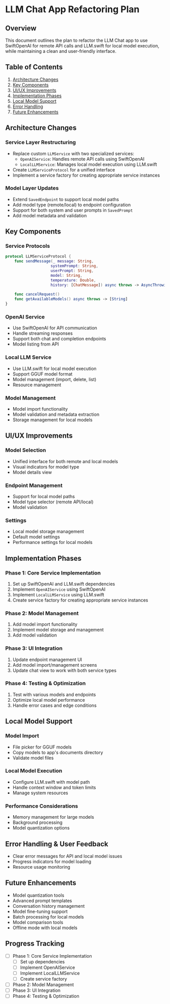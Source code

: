 # LLM Chat App Refactoring Plan

## Overview
This document outlines the plan to refactor the LLM Chat app to use SwiftOpenAI for remote API calls and LLM.swift for local model execution, while maintaining a clean and user-friendly interface.

## Table of Contents
1. [Architecture Changes](#architecture-changes)
2. [Key Components](#key-components)
3. [UI/UX Improvements](#uiux-improvements)
4. [Implementation Phases](#implementation-phases)
5. [Local Model Support](#local-model-support)
6. [Error Handling](#error-handling--user-feedback)
7. [Future Enhancements](#future-enhancements)

## Architecture Changes

### Service Layer Restructuring
- Replace custom `LLMService` with two specialized services:
  - `OpenAIService`: Handles remote API calls using SwiftOpenAI
  - `LocalLLMService`: Manages local model execution using LLM.swift
- Create `LLMServiceProtocol` for a unified interface
- Implement a service factory for creating appropriate service instances

### Model Layer Updates
- Extend `SavedEndpoint` to support local model paths
- Add model type (remote/local) to endpoint configuration
- Support for both system and user prompts in `SavedPrompt`
- Add model metadata and validation

## Key Components

### Service Protocols
```swift
protocol LLMServiceProtocol {
    func sendMessage(_ message: String, 
                    systemPrompt: String, 
                    userPrompt: String,
                    model: String,
                    temperature: Double,
                    history: [ChatMessage]) async throws -> AsyncThrowingStream<String, Error>
    
    func cancelRequest()
    func getAvailableModels() async throws -> [String]
}
```

### OpenAI Service
- Use SwiftOpenAI for API communication
- Handle streaming responses
- Support both chat and completion endpoints
- Model listing from API

### Local LLM Service
- Use LLM.swift for local model execution
- Support GGUF model format
- Model management (import, delete, list)
- Resource management

### Model Management
- Model import functionality
- Model validation and metadata extraction
- Storage management for local models

## UI/UX Improvements

### Model Selection
- Unified interface for both remote and local models
- Visual indicators for model type
- Model details view

### Endpoint Management
- Support for local model paths
- Model type selector (remote API/local)
- Model validation

### Settings
- Local model storage management
- Default model settings
- Performance settings for local models

## Implementation Phases

### Phase 1: Core Service Implementation
1. Set up SwiftOpenAI and LLM.swift dependencies
2. Implement `OpenAIService` using SwiftOpenAI
3. Implement `LocalLLMService` using LLM.swift
4. Create service factory for creating appropriate service instances

### Phase 2: Model Management
1. Add model import functionality
2. Implement model storage and management
3. Add model validation

### Phase 3: UI Integration
1. Update endpoint management UI
2. Add model import/management screens
3. Update chat view to work with both service types

### Phase 4: Testing & Optimization
1. Test with various models and endpoints
2. Optimize local model performance
3. Handle error cases and edge conditions

## Local Model Support

### Model Import
- File picker for GGUF models
- Copy models to app's documents directory
- Validate model files

### Local Model Execution
- Configure LLM.swift with model path
- Handle context window and token limits
- Manage system resources

### Performance Considerations
- Memory management for large models
- Background processing
- Model quantization options

## Error Handling & User Feedback
- Clear error messages for API and local model issues
- Progress indicators for model loading
- Resource usage monitoring

## Future Enhancements
- Model quantization tools
- Advanced prompt templates
- Conversation history management
- Model fine-tuning support
- Batch processing for local models
- Model comparison tools
- Offline mode with local models

## Progress Tracking
- [ ] Phase 1: Core Service Implementation
  - [ ] Set up dependencies
  - [ ] Implement OpenAIService
  - [ ] Implement LocalLLMService
  - [ ] Create service factory
- [ ] Phase 2: Model Management
- [ ] Phase 3: UI Integration
- [ ] Phase 4: Testing & Optimization
